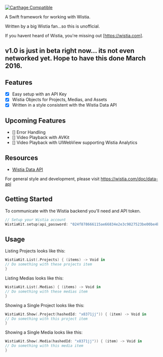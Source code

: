 
[![Carthage Compatible](https://img.shields.io/badge/Carthage-compatible-4BC51D.svg?style=flat)](https://github.com/Carthage/Carthage)
 
A Swift framework for working with Wistia. 

Written by a big Wistia fan...so this is unofficial.

If you havent heard of Wistia, you're missing out [https://wistia.com].

## v1.0 is just in beta right now... its not even networked yet.  Hope to have this done March 2016.

## Features

- [x] Easy setup with an API Key
- [x] Wistia Objects for Projects, Medias, and Assets
- [x] Written in a style consistent with the Wistia Data API

## Upcoming Features

- [] Error Handling
- [] Video Playback with AVKit
- [] Video Playback with UIWebView supporting Wistia Analytics

## Resources

- [Wistia Data API](https://wistia.com/doc/data-api)

For general style and development, please visit https://wistia.com/doc/data-api

## Getting Started

To communicate with the Wistia backend you'll need and API token.

```swift
// Setup your Wistia account
WistiaKit.setup(api_password: "024f878666115ae66834e2e3c9827523be00be4b27a0298aa672711310614735")
```

## Usage

Listing Projects looks like this:

```swift
WistiaKit.List(.Projects) { (items) -> Void in
// Do something with these projects item
}
```

Listing Medias looks like this:

```swift
WistiaKit.List(.Medias) { (items) -> Void in
// Do something with these medias item
}
```

Showing a Single Project looks like this:

```swift
WistiaKit.Show(.Project(hashedId: "x8371jj")) { (item) -> Void in
// Do something with this project item
}
```

Showing a Single Media looks like this:

```swift
WistiaKit.Show(.Media(hashedId: "x8371jj")) { (item) -> Void in
// Do something with this media item
}
```